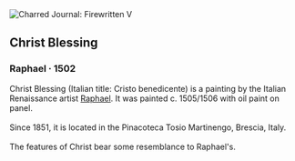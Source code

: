 <div class="artwork-of-the-day">
  <div class="container">
    <div class="img-wrapper">
      <img
        src="https://uploads8.wikiart.org/images/raphael/christ-blessing-1502.jpg!Large.jpg"
        alt="Charred Journal: Firewritten V" />
    </div>
    <div class="artwork-detail">
      <div class="artwork-origin"> 
        <h2 class="artwork-name">Christ Blessing</h2>
        <h3 class="artist">
          Raphael
                    ·  1502
        </h3>
      </div>
      <p class="description">
        <span class="artwork-description-text ng-binding" ng-bind-html="viewModel.ArtworkOfTheDay.Description | unsafe">Christ Blessing (Italian title: Cristo benedicente) is a painting by the Italian Renaissance artist <a target="_blank" href="/en/raphael">Raphael</a>. It was painted c. 1505/1506 with oil paint on panel.
<br>
<br>Since 1851, it is located in the Pinacoteca Tosio Martinengo, Brescia, Italy.
<br>
<br>The features of Christ bear some resemblance to Raphael's.</span>
                        <div class="text-shadow-container ng-hide" ng-show="showShadow"></div>
      </p>
    </div>
  </div>

</div>
